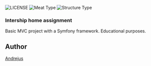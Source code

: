 ![LICENSE](https://img.shields.io/badge/license-MIT-blue.svg?style=flat-square)
![Meat Type](https://img.shields.io/badge/Meat-Chicken-yellow)
![Structure Type](https://img.shields.io/badge/Structure-Symfony-green)


### Intership home assignment

Basic MVC project with a Symfony framework. 
Educational purposes.




## Author
[Andrejus](https://github.com/andrejusnec)
